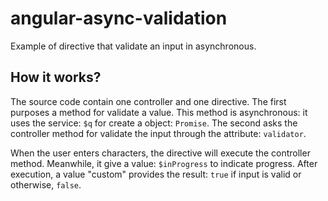 # angular-async-validation
Example of directive that validate an input in asynchronous.

## How it works?
The source code contain one controller and one directive. The first purposes a method for validate a value. This method is asynchronous: it uses the service: ``$q`` for create a object: ``Promise``.
The second asks the controller method for validate the input through the attribute: ``validator``.

When the user enters characters, the directive will execute the controller method. Meanwhile, it give a value: ``$inProgress`` to indicate progress. After execution, a value "custom" provides the result: ``true`` if input is valid or otherwise, ``false``.